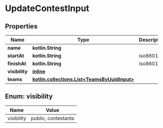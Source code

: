 
# UpdateContestInput

## Properties
Name | Type | Description | Notes
------------ | ------------- | ------------- | -------------
**name** | **kotlin.String** |  |  [optional]
**startAt** | **kotlin.String** | iso8601 |  [optional]
**finishAt** | **kotlin.String** | iso8601 |  [optional]
**visibility** | [**inline**](#VisibilityEnum) |  |  [optional]
**teams** | [**kotlin.collections.List&lt;TeamsByUuidInput&gt;**](TeamsByUuidInput.md) |  |  [optional]


<a name="VisibilityEnum"></a>
## Enum: visibility
Name | Value
---- | -----
visibility | public, contestants



